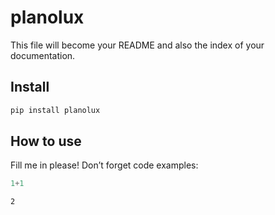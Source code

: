 # planolux

<!-- WARNING: THIS FILE WAS AUTOGENERATED! DO NOT EDIT! -->

This file will become your README and also the index of your
documentation.

## Install

``` sh
pip install planolux
```

## How to use

Fill me in please! Don’t forget code examples:

``` python
1+1
```

    2
